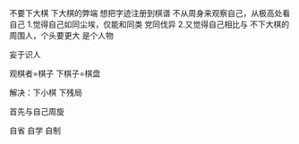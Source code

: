 不要下大棋
下大棋的弊端
想把字迹注册到棋谱
不从周身来观察自己，从极高处看自己
1.觉得自己如同尘埃，仅能和同类 党同伐异
2.又觉得自己相比与 不下大棋的周围人，个头要更大 是个人物

妄于识人

观棋者=棋子
下棋子=棋盘



解决：下小棋 下残局

首先与自己周旋 


自省
自学
自制 


